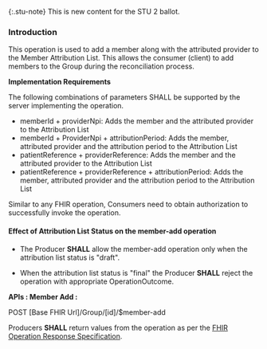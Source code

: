 {:.stu-note}
This is new content for the STU 2 ballot. 

### Introduction

This operation is used to add a member along with the attributed provider to the Member Attribution List.
This allows the consumer (client) to add members to the Group during the reconciliation process.


**Implementation Requirements**

The following combinations of parameters SHALL be supported by the server implementing the operation.

* memberId + providerNpi: Adds the member and the attributed provider to the Attribution List
* memberId + ProviderNpi + attributionPeriod: Adds the member, attributed provider and the attribution period to the Attribution List
* patientReference + providerReference: Adds the member and the attributed provider to the Attribution List
* patientReference + providerReference + attributionPeriod: Adds the member, attributed provider and the attribution period to the Attribution List

Similar to any FHIR operation, Consumers need to obtain authorization to successfully invoke the operation. 

#### Effect of Attribution List Status on the member-add operation

* The Producer **SHALL** allow the member-add operation only when the attribution list status is "draft". 

* When the attribution list status is "final" the Producer **SHALL** reject the operation with appropriate OperationOutcome.


**APIs : Member Add :**

POST [Base FHIR Url]/Group/[id]/$member-add

Producers **SHALL** return values from the operation as per the [FHIR Operation Response Specification](https://hl7.org/fhir/operations.html#response).

